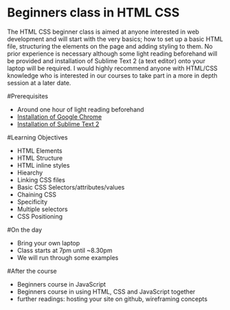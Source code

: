 Beginners class in HTML CSS
=================
The HTML CSS beginner class is aimed at anyone interested in web development and will start with the very basics; how to set up a basic HTML file, structuring the elements on the page and adding styling to them. No prior experience is necessary although some light reading beforehand will be provided and installation of Sublime Text 2 (a text editor) onto your laptop will be required. I would highly recommend anyone with HTML/CSS knowledge who is interested in our courses to take part in a more in depth session at a later date.

#Prerequisites
- Around one hour of light reading beforehand
- <a href="https://support.google.com/chrome/answer/95346?hl=en" target="_blank">Installation of Google Chrome</a>
- <a href="http://www.sublimetext.com/2" target="_blank">Installation of Sublime Text 2</a>

#Learning Objectives
- HTML Elements
- HTML Structure
- HTML inline styles
- Hiearchy
- Linking CSS files
- Basic CSS Selectors/attributes/values
- Chaining CSS
- Specificity
- Multiple selectors
- CSS Positioning


#On the day
- Bring your own laptop
- Class starts at 7pm until ~8.30pm
- We will run through some examples

#After the course
- Beginners course in JavaScript
- Beginners course in using HTML, CSS and JavaScript together
- further readings: hosting your site on github, wireframing concepts
